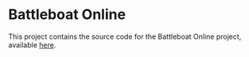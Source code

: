 # Battleboat Online
This project contains the source code for the Battleboat Online project, available [here](battleboat-online.firebaseapp.com).

